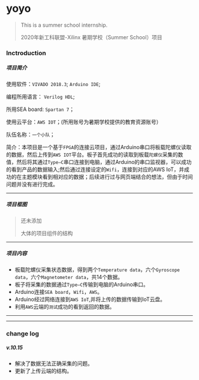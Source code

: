 # yoyo 

 > This is a summer school internship.
 > 
 > 2020年新工科联盟-Xilinx 暑期学校（Summer School）项目 
 
 ### Inctroduction
 
 
 ##### 项目简介
 
 
 使用软件：`VIVADO 2018.3`; `Arduino IDE`;
 
 编程所用语言： `Verilog HDL`;
 
 所用SEA board: `Spartan 7`；
 
 使用云平台：`AWS IOT`；(所用账号为暑期学校提供的教育资源账号）
 
 队伍名称：`一个小队`；
 
 简介：本项目是一个基于`FPGA`的连接云项目，通过Arduino串口将板载陀螺仪读取的数据，然后上传到`AWS IOT`平台。板子首先成功的读取到板载`陀螺仪`采集的数值，然后将其通过`Type—C`串口连接到电脑，通过Arduino的串口监视器，可以成功的看到产品的数据输入;然后通过连接设定的`Wifi`，连接到对应的AWS IoT，并成功的在主题模块看到相对应的数据；后续进行过与网页端结合的想法，但由于时间问题并没有进行完成。
 
 ---
 
 ##### 项目框图
 > 还未添加
 > 
 > 大体的项目组件的结构
 




---
 
 
 ##### 项目内容
 
 
 - 板载陀螺仪采集状态数据，得到两个`Temperature data`，六个`Gyroscope data`，六个`Magnetometer data`，共14个数据。
 - 板子将采集的数据通过`Type—C`传输到电脑的Arduino串口。
 - Arduino连接`SEA board`，`Wifi`，`AWS`。
 - Arduino经过网络连接到`AWS IoT`,并将上传的数据传输到IoT云盘。
 - 利用`AWS`云端的`测试`成功的看到返回的数据。
 
 ---
 ---
 
 
 ### change log
 
 
 ##### v.10.15
  - 解决了数据无法正确采集的问题。
  - 更新了上传云端的结构。
 
